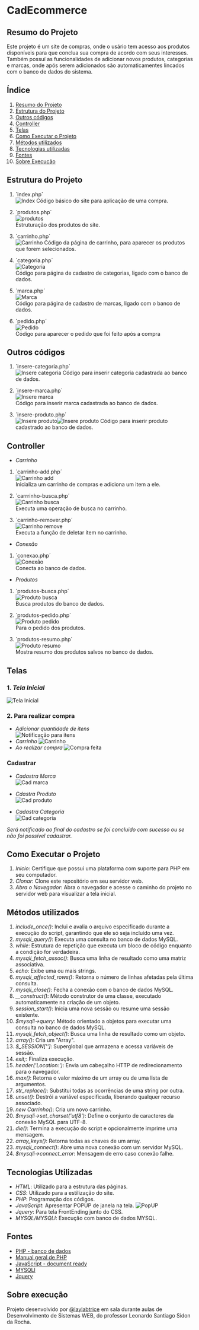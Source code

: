 # CadEcommerce

## Resumo do Projeto
Este projeto é um site de compras, onde o usário tem acesso aos produtos disponíveis para que conclua sua compra de acordo com seus interesses. Também possuí as funcionalidades de adicionar novos produtos, categorias e marcas, onde após serem adicionados são automaticamentes lincados com o banco de dados do sistema.

## Índice
 
1. [Resumo do Projeto](#resumo-do-projeto)
2. [Estrutura do Projeto](#estrutura-do-projeto)
3. [Outros códigos](#outros-códigos)
4. [Controller](#controller)
5. [Telas](#telas)
6. [Como Executar o Projeto](#como-executar-o-projeto)
7. [Métodos utilizados](#métodos-utilizados)
8. [Tecnologias utilizadas](#tecnologias-utilizadas)
9. [Fontes](#fontes)
10. [Sobre Execução](#sobre-execução)

## Estrutura do Projeto  
1.  ´index.php´  
![Index](https://github.com/laylabtrice/CadEcommerce/blob/main/img/INDEX.png) 
Código básico do site para aplicação de uma compra.

2.  ´produtos.php´  
![produtos](https://github.com/laylabtrice/CadEcommerce/blob/main/img/PRODUTOS.png)  
Estruturação dos produtos do site.

3.  ´carrinho.php´  
![Carrinho](https://github.com/laylabtrice/CadEcommerce/blob/main/img/CARRINHO.png) 
Código da página de carrinho, para aparecer os produtos que forem selecionados.

4.  ´categoria.php´  
![Categoria](https://github.com/laylabtrice/CadEcommerce/blob/main/img/CATEGORIA.png)  
Código para página de cadastro de categorias, ligado com o banco de dados.

5.  ´marca.php´  
![Marca](https://github.com/laylabtrice/CadEcommerce/blob/main/img/MARCA.png)  
Código para página de cadastro de marcas, ligado com o banco de dados.

6.  ´pedido.php´  
![Pedido](https://github.com/laylabtrice/CadEcommerce/blob/main/img/PEDIDO.png)  
Código para aparecer o pedido que foi feito após a compra  

## Outros códigos  
1. ´insere-categoria.php´  
![Insere categoria](https://github.com/laylabtrice/CadEcommerce/blob/main/img/inserecate.png) 
Código para inserir categoria cadastrada ao banco de dados. 

2. ´insere-marca.php´  
![Insere marca](https://github.com/laylabtrice/CadEcommerce/blob/main/img/inseremarca.png)  
Código para inserir marca cadastrada ao banco de dados. 

3. ´insere-produto.php´  
![Insere produto](https://github.com/laylabtrice/CadEcommerce/blob/main/img/insereproduto1.png)![Insere produto](https://github.com/laylabtrice/CadEcommerce/blob/main/img/insereproduto2.png) 
Código para inserir produto cadastrado ao banco de dados. 

## Controller  

- *Carrinho*
1. ´carrinho-add.php´  
![Carrinho add](https://github.com/laylabtrice/CadEcommerce/blob/main/img/CARRINHOADD.png)    
Inicializa um carrinho de compras e adiciona um item a ele.  

2. ´carrrinho-busca.php´  
![Carrinho busca](https://github.com/laylabtrice/CadEcommerce/blob/main/img/carrinhobusca.png)     
Executa uma operação de busca no carrinho.  

3. ´carrinho-remover.php´  
![Carrinho remove](https://github.com/laylabtrice/CadEcommerce/blob/main/img/carrinhoremove.png)      
Executa a função de deletar item no carrinho.

- *Conexão*
1. ´conexao.php´  
![Conexão](https://github.com/laylabtrice/CadEcommerce/blob/main/img/conexao.png)        
Conecta ao banco de dados.   

- *Produtos*  
1. ´produtos-busca.php´    
![Produto busca](https://github.com/laylabtrice/CadEcommerce/blob/main/img/prodbusca.png)    
Busca produtos do banco de dados.    

2. ´produtos-pedido.php´  
![Produto pedido](https://github.com/laylabtrice/CadEcommerce/blob/main/img/prodpedido.png)    
Para o pedido dos produtos.  

3. ´produtos-resumo.php´  
![Produto resumo](https://github.com/laylabtrice/CadEcommerce/blob/main/img/prodresumo.png)     
Mostra resumo dos produtos salvos no banco de dados.  

## Telas
### 1. *Tela Inicial*
![Tela Inicial](https://github.com/laylabtrice/CadEcommerce/blob/main/img/p%C3%A1ginainicial.png)  

### 2. Para realizar compra
- *Adicionar quantidade de itens*  
![Notificação para itens](https://github.com/laylabtrice/CadEcommerce/blob/main/img/additem.png)  
- *Carrinho*
![Carrinho](https://github.com/laylabtrice/CadEcommerce/blob/main/img/carrinho1.png)  
- *Ao realizar compra*
![Compra feita](https://github.com/laylabtrice/CadEcommerce/blob/main/img/pedidofeito.png) 

### Cadastrar  

- *Cadastra Marca*  
![Cad marca](https://github.com/laylabtrice/CadEcommerce/blob/main/img/cadmarca.png)  

- *Cdastra Produto*  
![Cad produto](https://github.com/laylabtrice/CadEcommerce/blob/main/img/cadproduto.png)  

- *Cadastra Categoria*  
![Cad categoria](https://github.com/laylabtrice/CadEcommerce/blob/main/img/cadcategoria.png)  

*Será notificado ao final do cadastro se foi concluido com sucesso ou se não foi possível cadastrar.*

## Como Executar o Projeto

1. *Inicio*: Certifique que possui uma plataforma com suporte para PHP em seu computador.
2. *Clonar*: Clone este repositório em seu servidor web.
3. *Abra o Navegador*: Abra o navegador e acesse o caminho do projeto no servidor web para visualizar a tela inicial.

## Métodos utilizados
1. *include_once()*: Inclui e avalia o arquivo especificado durante a execução do script, garantindo que ele só seja incluído uma vez.
2. *mysqli_query()*: Executa uma consulta no banco de dados MySQL.
3. *while*: Estrutura de repetição que executa um bloco de código enquanto a condição for verdadeira.
4. *mysqli_fetch_assoc()*: Busca uma linha de resultado como uma matriz associativa.
5. *echo*: Exibe uma ou mais strings.
6. *mysqli_affected_rows()*: Retorna o número de linhas afetadas pela última consulta.
7. *mysqli_close()*: Fecha a conexão com o banco de dados MySQL.
8. *__construct()*: Método construtor de uma classe, executado automaticamente na criação de um objeto.
9. *session_start()*: Inicia uma nova sessão ou resume uma sessão existente.
10. *$mysqli->query*: Método orientado a objetos para executar uma consulta no banco de dados MySQL.
11. *mysqli_fetch_object()*: Busca uma linha de resultado como um objeto.
12. *array()*: Cria um "Array".
13. *$_SESSION['']*: Superglobal que armazena e acessa variáveis de sessão.
14. *exit;*: Finaliza execução.
15. *header('Location:')*: Envia um cabeçalho HTTP de redirecionamento para o navegador.
16. *max()*: Retorna o valor máximo de um array ou de uma lista de argumentos.
17. *str_replace()*: Substitui todas as ocorrências de uma string por outra.
18. *unset()*: Destrói a variável especificada, liberando qualquer recurso associado.
19. *new Carrinho()*: Cria um novo carrinho.
20. *$mysqli->set_charset('utf8')*: Define o conjunto de caracteres da conexão MySQL para UTF-8.
21. *die()*: Termina a execução do script e opcionalmente imprime uma mensagem.
22. *array_keys()*: Retorna todas as chaves de um array.
23. *mysqli_connect()*: Abre uma nova conexão com um servidor MySQL.
24. *$mysqli->connect_error*: Mensagem de erro caso conexão falhe.

## Tecnologias Utilizadas

- *HTML*: Utilizado para a estrutura das páginas.
- *CSS*: Utilizado para a estilização do site.
- *PHP*: Programação dos códigos.
- *JavaScript*: Apresentar POPUP de janela na tela.
![PopUP](https://github.com/laylabtrice/CadEcommerce/blob/main/img/java.png)
- *Jquery*: Para tela FrontEnding junto do CSS.
- *MYSQL/MYSQLI*: Execução com banco de dados MYSQL.

## Fontes
- [PHP - banco de dados](https://www.hostinger.com.br/tutoriais/como-inserir-dados-no-mysql-com-php)
- [Manual geral de PHP](https://www.php.net/docs.php)
- [JavaScript - document ready](https://learn.jquery.com/using-jquery-core/document-ready/)
- [MYSQLI](https://www.php.net/manual/en/function.mysqli-connect.php)
- [Jquery](https://ebaconline.com.br/blog/o-que-e-jquery#:~:text=jQuery%20%C3%A9%20usado%20para%20criar,com%20pouca%20experi%C3%AAncia%20em%20programa%C3%A7%C3%A3o.)

## Sobre execução

Projeto desenvolvido por [@laylabtrice](https://github.com/laylabtrice) em sala durante aulas de Desenvolvimento de Sistemas WEB, do professor Leonardo Santiago Sidon da Rocha. 




